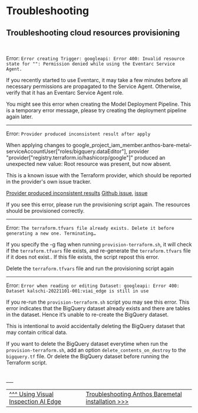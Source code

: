 # Troubleshooting

## Troubleshooting cloud resources provisioning

<br>

Error: `Error creating Trigger: googleapi: Error 400: Invalid resource state for "": Permission denied while using the Eventarc Service Agent.`

If you recently started to use Eventarc, it may take a few minutes before all necessary permissions are propagated to the Service Agent. Otherwise, verify that it has an Eventarc Service Agent role.

You might see this error when creating the Model Deployment Pipeline.
This is a temporary error message, please try creating the deployment pipeline again later.

---

Error: `Provider produced inconsistent result after apply`

When applying changes to google_project_iam_member.anthos-bare-metal-serviceAccountUser["roles/bigquery.dataEditor"], provider "provider[\"registry.terraform.io/hashicorp/google\"]" produced an unexpected new value: Root resource was present, but now absent.

This is a known issue with the Terraform provider, which should be reported in the provider's own issue tracker.

[Provider produced inconsistent results](https://support.hashicorp.com/hc/en-us/articles/1500006254562-Provider-Produced-Inconsistent-Results)
[Github issue](https://github.com/hashicorp/terraform-provider-google/issues/10193), [issue](https://github.com/hashicorp/terraform-provider-google/issues/10128)

If you see this error, please run the provisioning script again. The resources should be provisioned correctly.

---

Error: `The terraform.tfvars file already exists. Delete it before generating a new one. Terminating…`

If you specify the -g flag when running `provision-terraform.sh`, it will check if the `terraform.tfvars` file exists, and re-generate the `terraform.tfvars` file if it does not exist.. If this file exists, the script repost this error.

Delete the `terraform.tfvars` file and run the provisioning script again

---


Error: `Error when reading or editing Dataset: googleapi: Error 400: Dataset kalschi-20221101-001:viai_edge is still in use`

If you re-run the `provision-terraform.sh` script you may see this error. This error indicates that the BigQuery dataset already exists and there are tables in the dataset. Hence it’s unable to re-create the BigQuery dataset.

This is intentional to avoid accidentally deleting the BigQuery dataset that may contain critical data.

If you want to delete the BigQuery dataset everytime when run the `provision-terraform.sh`, add an option `delete_contents_on_destroy`  to the `bigquery.tf` file. Or delete the BigQuery dataset before running the Terraform script.



<br>
___

<table width="100%">
<tr><td><a href="./useviai.md">^^^ Using Visual Inspection AI Edge</td><td><a href="./troubleshootingabm.md">Troubleshooting Anthos Baremetal installation >>></td></tr>
</table>



 